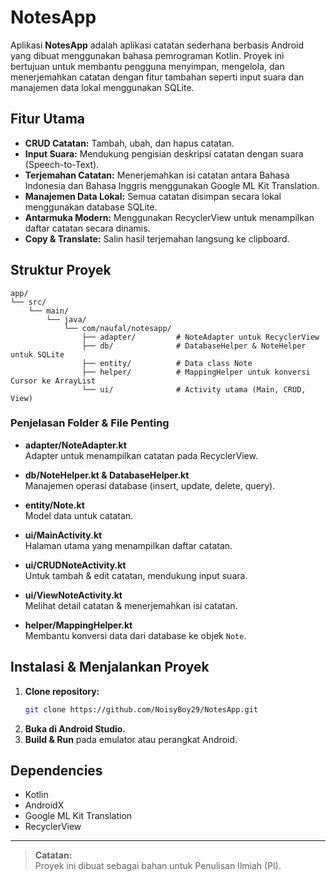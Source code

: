 # NotesApp

Aplikasi **NotesApp** adalah aplikasi catatan sederhana berbasis Android yang dibuat menggunakan bahasa pemrograman Kotlin. Proyek ini bertujuan untuk membantu pengguna menyimpan, mengelola, dan menerjemahkan catatan dengan fitur tambahan seperti input suara dan manajemen data lokal menggunakan SQLite.

## Fitur Utama

- **CRUD Catatan:** Tambah, ubah, dan hapus catatan.
- **Input Suara:** Mendukung pengisian deskripsi catatan dengan suara (Speech-to-Text).
- **Terjemahan Catatan:** Menerjemahkan isi catatan antara Bahasa Indonesia dan Bahasa Inggris menggunakan Google ML Kit Translation.
- **Manajemen Data Lokal:** Semua catatan disimpan secara lokal menggunakan database SQLite.
- **Antarmuka Modern:** Menggunakan RecyclerView untuk menampilkan daftar catatan secara dinamis.
- **Copy & Translate:** Salin hasil terjemahan langsung ke clipboard.

## Struktur Proyek

```
app/
└── src/
    └── main/
        └── java/
            └── com/naufal/notesapp/
                ├── adapter/         # NoteAdapter untuk RecyclerView
                ├── db/              # DatabaseHelper & NoteHelper untuk SQLite
                ├── entity/          # Data class Note
                ├── helper/          # MappingHelper untuk konversi Cursor ke ArrayList
                └── ui/              # Activity utama (Main, CRUD, View)
```

### Penjelasan Folder & File Penting

- **adapter/NoteAdapter.kt**  
  Adapter untuk menampilkan catatan pada RecyclerView.

- **db/NoteHelper.kt & DatabaseHelper.kt**  
  Manajemen operasi database (insert, update, delete, query).

- **entity/Note.kt**  
  Model data untuk catatan.

- **ui/MainActivity.kt**  
  Halaman utama yang menampilkan daftar catatan.

- **ui/CRUDNoteActivity.kt**  
  Untuk tambah & edit catatan, mendukung input suara.

- **ui/ViewNoteActivity.kt**  
  Melihat detail catatan & menerjemahkan isi catatan.

- **helper/MappingHelper.kt**  
  Membantu konversi data dari database ke objek `Note`.

## Instalasi & Menjalankan Proyek

1. **Clone repository:**
   ```bash
   git clone https://github.com/NoisyBoy29/NotesApp.git
   ```
2. **Buka di Android Studio.**
3. **Build & Run** pada emulator atau perangkat Android.

## Dependencies

- Kotlin
- AndroidX
- Google ML Kit Translation
- RecyclerView

---

> **Catatan:**  
> Proyek ini dibuat sebagai bahan untuk Penulisan Ilmiah (PI).
